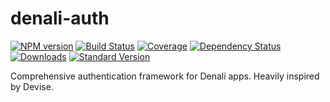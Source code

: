 # denali-auth

[![NPM version][npm-image]][npm-url]
[![Build Status][travis-image]][travis-url]
[![Coverage][coverage-image]][coverage-url]
[![Dependency Status][depstat-image]][depstat-url]
[![Downloads][download-image]][npm-url]
[![Standard Version][sv-image]][sv-url]

Comprehensive authentication framework for Denali apps. Heavily inspired by Devise.


[npm-url]: https://npmjs.org/package/denali-auth
[npm-image]: https://img.shields.io/npm/v/denali-auth.svg?style=flat-square

[travis-url]: https://travis-ci.org/denali-js/denali-auth
[travis-image]: https://img.shields.io/travis/denali-js/denali-auth/master.svg?style=flat-square

[coverage-url]: https://codeclimate.com/github/denali-js/denali-auth
[coverage-image]: https://img.shields.io/codeclimate/coverage/github/denali-js/denali-auth.svg?style=flat-square

[depstat-url]: https://david-dm.org/denali-js/denali-auth
[depstat-image]: https://david-dm.org/denali-js/denali-auth/status.svg?style=flat-square

[download-image]: https://img.shields.io/npm/dm/denali-auth.svg?style=flat-square

[sv-url]: https://github.com/conventional-changelog/standard-version
[sv-image]: https://img.shields.io/badge/release-standard%20version-brightgreen.svg?style=flat-square
